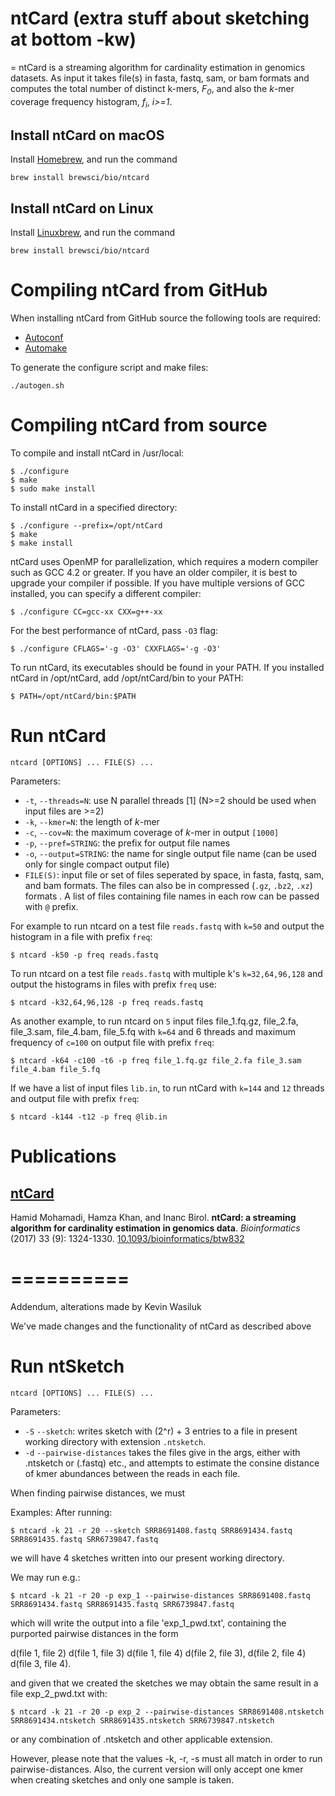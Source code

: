 # ntCard (extra stuff about sketching at bottom -kw)
=
ntCard is a streaming algorithm for cardinality estimation in genomics datasets. As input it takes file(s) in fasta, fastq, sam, or bam formats and computes the total number of distinct k-mers, *F<sub>0</sub>*, and also the *k*-mer coverage frequency histogram, *f<sub>i</sub>*, *i>=1*.  


## Install ntCard on macOS

Install [Homebrew](https://brew.sh/), and run the command

	brew install brewsci/bio/ntcard

## Install ntCard on Linux

Install [Linuxbrew](http://linuxbrew.sh/), and run the command

	brew install brewsci/bio/ntcard

Compiling ntCard from GitHub
===========================

When installing ntCard from GitHub source the following tools are
required:

* [Autoconf](http://www.gnu.org/software/autoconf)
* [Automake](http://www.gnu.org/software/automake)

To generate the configure script and make files:

	./autogen.sh
 
Compiling ntCard from source
===========================
To compile and install ntCard in /usr/local:

```
$ ./configure
$ make 
$ sudo make install 
```

To install ntCard in a specified directory:

```
$ ./configure --prefix=/opt/ntCard
$ make 
$ make install 
```

ntCard uses OpenMP for parallelization, which requires a modern compiler such as GCC 4.2 or greater. If you have an older compiler, it is best to upgrade your compiler if possible. If you have multiple versions of GCC installed, you can specify a different compiler:

```
$ ./configure CC=gcc-xx CXX=g++-xx 
```

For the best performance of ntCard, pass `-O3` flag:  

```
$ ./configure CFLAGS='-g -O3' CXXFLAGS='-g -O3' 
```


To run ntCard, its executables should be found in your PATH. If you installed ntCard in /opt/ntCard, add /opt/ntCard/bin to your PATH:

```
$ PATH=/opt/ntCard/bin:$PATH
```

Run ntCard
==========
```
ntcard [OPTIONS] ... FILE(S) ...
```
Parameters:
  * `-t`,  `--threads=N`: use N parallel threads [1] (N>=2 should be used when input files are >=2)
  * `-k`,  `--kmer=N`: the length of *k*-mer
  * `-c`,  `--cov=N`: the maximum coverage of *k*-mer in output `[1000]`
  * `-p`,  `--pref=STRING`: the prefix for output file names 
  * `-o`,  `--output=STRING`: the name for single output file name (can be used only for single compact output file)
  * `FILE(S)`: input file or set of files seperated by space, in fasta, fastq, sam, and bam formats. The files can also be in compressed (`.gz`, `.bz2`, `.xz`) formats . A list of files containing file names in each row can be passed with `@` prefix.
  
For example to run ntcard on a test file `reads.fastq` with `k=50` and output the histogram in a file with prefix `freq`:
```
$ ntcard -k50 -p freq reads.fastq 
```
To run ntcard on a test file `reads.fastq` with multiple k's `k=32,64,96,128` and output the histograms in files with prefix `freq` use:
```
$ ntcard -k32,64,96,128 -p freq reads.fastq 
```
As another example, to run ntcard on `5` input files file_1.fq.gz, file_2.fa, file_3.sam, file_4.bam, file_5.fq with `k=64` and 6 threads and maximum frequency of `c=100` on output file with prefix `freq`:
```
$ ntcard -k64 -c100 -t6 -p freq file_1.fq.gz file_2.fa file_3.sam file_4.bam file_5.fq
```

If we have a list of input files `lib.in`, to run ntCard with `k=144` and `12` threads and output file with prefix `freq`:
```
$ ntcard -k144 -t12 -p freq @lib.in 
```
Publications
============

## [ntCard](http://bioinformatics.oxfordjournals.org/content/early/2017/01/04/bioinformatics.btw832)

Hamid Mohamadi, Hamza Khan, and Inanc Birol.
**ntCard: a streaming algorithm for cardinality estimation in genomics data**.
*Bioinformatics* (2017) 33 (9): 1324-1330.
[10.1093/bioinformatics/btw832 ](http://dx.doi.org/10.1093/bioinformatics/btw832)

==========
==========

Addendum, alterations made by Kevin Wasiluk

We've made changes and the functionality of ntCard as described above 

Run ntSketch
==========
```
ntcard [OPTIONS] ... FILE(S) ...
```
Parameters:
  * `-S`   `--sketch`: writes sketch with (2^r) + 3 entries  to a file in present working directory with extension `.ntsketch`.
  * `-d`   `--pairwise-distances` takes the files give in the args, either with .ntsketch or (.fastq) etc., and attempts to estimate the consine distance of kmer abundances between the reads in each file.


When finding pairwise distances, we must 

Examples:
After running:
```
$ ntcard -k 21 -r 20 --sketch SRR8691408.fastq SRR8691434.fastq SRR8691435.fastq SRR6739847.fastq
```
we will have 4 sketches written into our present working directory. 

We may run e.g.:
```
$ ntcard -k 21 -r 20 -p exp_1 --pairwise-distances SRR8691408.fastq SRR8691434.fastq SRR8691435.fastq SRR6739847.fastq
```
which will write the output into a file 'exp_1_pwd.txt', containing the purported pairwise distances in the form 

d(file 1, file 2) d(file 1, file 3) d(file 1, file 4)
d(file 2, file 3), d(file 2, file 4)
d(file 3, file 4).

and given that we created the sketches we may obtain the same result in a file exp_2_pwd.txt with:
```
$ ntcard -k 21 -r 20 -p exp_2 --pairwise-distances SRR8691408.ntsketch SRR8691434.ntsketch SRR8691435.ntsketch SRR6739847.ntsketch
```
or any combination of .ntsketch and other applicable extension.

However, please note that the values -k, -r, -s must all match in order to run pairwise-distances. Also, the current version will only accept one kmer when creating sketches and only one sample is taken.



